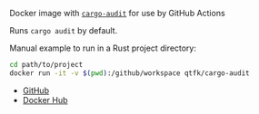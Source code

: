 Docker image with [`cargo-audit`](https://crates.io/crates/cargo-audit)
for use by GitHub Actions

Runs `cargo audit` by default.

Manual example to run in a Rust project directory:

```bash
cd path/to/project
docker run -it -v $(pwd):/github/workspace qtfk/cargo-audit
```

- [GitHub](https://github.com/qtfkwk/cargo-audit)
- [Docker Hub](https://hub.docker.com/r/qtfk/cargo-audit)

